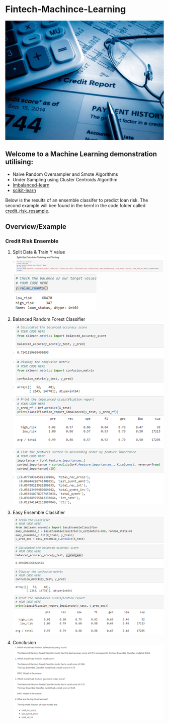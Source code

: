 # Fintech-Machince-Learning

![image_add](Images/credit-risk-analysis-1024x768.webp)  

## Welcome to a Machine Learning  demonstration utilising:
- Naive Random Oversampler and Smote Algorithms
- Under Sampling using Cluster Centroids Algorithm
- [Imbalanced-learn](https://imbalanced-learn.org/stable/)
- [scikit-learn](https://scikit-learn.org/stable/)

Below is the results of an ensemble classifer to predict  loan risk.
The second example will bee found in the kernl in the code folder called [credit_risk_resample](https://github.com/muramemory/Fintech-Machine-Learning/blob/main/Code/credit_risk_resampling.ipynb).  
## Overview/Example

### Credit Risk Ensemble    
1. Split Data & Train Y value    
![image_add](Images/split_ensemble_data.png)  
![image_add](Images/counts_y_values_ensemble.png)  


2. Balanced Random Forest Classifier    
![image_add](Images/BRFC_ensemble_results.png)  

3. Easy Ensemble Classifier  
![image_add](Images/EEC_ensemble_results.png)  

4. Conclusion  
![image_add](Images/conclusion_ensemble.png)  

